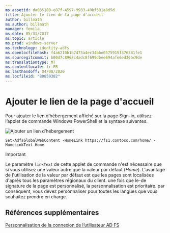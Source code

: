 ```yaml
---
ms.assetid: da035189-e87f-4597-9933-49bf391a8d5d
title: Ajouter le lien de la page d'accueil
author: billmath
ms.author: billmath
manager: femila
ms.date: 05/31/2017
ms.topic: article
ms.prod: windows-server
ms.technology: identity-adfs
ms.openlocfilehash: f4a6210b1b7475a4ec34bbe0575915f376381fe1
ms.sourcegitcommit: b00d7c8968c4adc8f699dbee694afe6ed36bc9de
ms.translationtype: MT
ms.contentlocale: fr-FR
ms.lasthandoff: 04/08/2020
ms.locfileid: "80859382"
---
```

# <a name="add-home-link"></a>Ajouter le lien de la page d'accueil 

Pour ajouter le lien d’hébergement affiché sur la page Sign\-in, utilisez l’applet de commande Windows PowerShell et la syntaxe suivantes. 


![Ajouter un lien d’hébergement](media/AD-FS-user-sign-in-customization/ADFS_Blue_Custom2.png) 
  

`Set-AdfsGlobalWebContent -HomeLink https://fs1.contoso.com/home/ -HomeLinkText Home ` 
 
  
> [!IMPORTANT]  
> Le paramètre `linkText` de cette applet de commande n'est nécessaire que si vous utilisez une valeur autre que la valeur par défaut (*Home*). L'avantage de l'utilisation de la valeur par défaut est que les pages sont localisées d'après tous les paramètres régionaux du client. une fois que le\-de signature de la page est personnalisé, la personnalisation est prioritaire. par conséquent, vous devez personnaliser pour toutes les langues que vous souhaitez prendre en charge.

## <a name="additional-references"></a>Références supplémentaires 
[Personnalisation de la connexion de l’utilisateur AD FS](AD-FS-user-sign-in-customization.md)  
